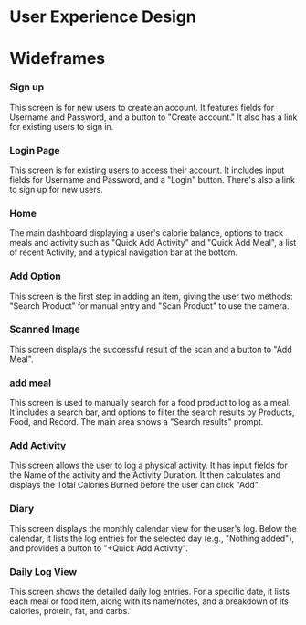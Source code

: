 # User Experience Design

# Wideframes
### Sign up	
This screen is for new users to create an account. It features fields for Username and Password, and a button to "Create account." It also has a link for existing users to sign in.

### Login Page
This screen is for existing users to access their account. It includes input fields for Username and Password, and a "Login" button. There's also a link to sign up for new users.

### Home
The main dashboard displaying a user's calorie balance, options to track meals and activity such as "Quick Add Activity" and "Quick Add Meal", a list of recent Activity, and a typical navigation bar at the bottom.

### Add Option	
This screen is the first step in adding an item, giving the user two methods: "Search Product" for manual entry and "Scan Product" to use the camera.


### Scanned Image
This screen displays the successful result of the scan and a button to "Add Meal".

### add meal
This screen is used to manually search for a food product to log as a meal. It includes a search bar, and options to filter the search results by Products, Food, and Record. The main area shows a "Search results" prompt.

### Add Activity	
This screen allows the user to log a physical activity. It has input fields for the Name of the activity and the Activity Duration. It then calculates and displays the Total Calories Burned before the user can click "Add".

### Diary 
This screen displays the monthly calendar view for the user's log. Below the calendar, it lists the log entries for the selected day (e.g., "Nothing added"), and provides a button to "+Quick Add Activity".

### Daily Log View	
This screen shows the detailed daily log entries. For a specific date, it lists each meal or food item, along with its name/notes, and a breakdown of its calories, protein, fat, and carbs.
